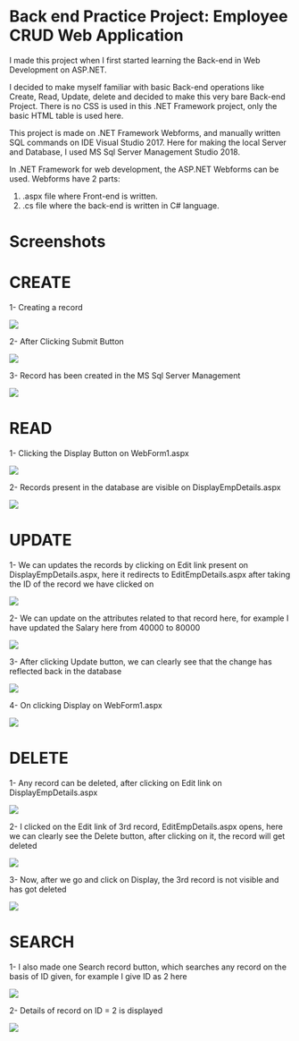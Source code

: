 # Back end Practice Project: Employee CRUD Web Application
I made this project when I first started learning the Back-end in Web Development on ASP.NET.

I decided to make myself familiar with basic Back-end operations like Create, Read, Update, delete and decided to make this very bare Back-end Project. There is no CSS is used in this .NET Framework project, only the basic HTML table is used here.

This project is made on .NET Framework Webforms, and manually written SQL commands on IDE Visual Studio 2017. Here for making the local Server and Database, I used MS Sql Server Management Studio 2018.

In .NET Framework for web development, the ASP.NET Webforms can be used. Webforms have 2 parts: 
1) .aspx file where Front-end is written.
2) .cs file where the back-end is written in C# language.

# Screenshots

# CREATE
1- Creating a record

![](Screenshots/1%20Create/CreateOp.png)

2- After Clicking Submit Button

![](Screenshots/1%20Create/CreateOp2.png)

3- Record has been created in the MS Sql Server Management

![](Screenshots/1%20Create/CreateOp3.png)

# READ
1- Clicking the Display Button on WebForm1.aspx

![](Screenshots/2%20Read/ReadOp.png)

2- Records present in the database are visible on DisplayEmpDetails.aspx

![](Screenshots/2%20Read/ReadOp2.png)

# UPDATE
1- We can updates the records by clicking on Edit link present on DisplayEmpDetails.aspx, here it redirects to EditEmpDetails.aspx after taking the ID of the record we have clicked on

![](Screenshots/3%20Update/UpdateOp.png)

2- We can update on the attributes related to that record here, for example I have updated the Salary here from 40000 to 80000

![](Screenshots/3%20Update/UpdateOp2.png)

3- After clicking Update button, we can clearly see that the change has reflected back in the database

![](Screenshots/3%20Update/UpdateOp3.png)

4- On clicking Display on WebForm1.aspx

![](Screenshots/2%20Read/ReadOp2.png)

# DELETE
1- Any record can be deleted, after clicking on Edit link on DisplayEmpDetails.aspx

![](Screenshots/4%20Delete/DeleteOp.png)

2- I clicked on the Edit link of 3rd record, EditEmpDetails.aspx opens, here we can clearly see the Delete button, after clicking on it, the record will get deleted

![](Screenshots/4%20Delete/DeleteOp2.png)

3- Now, after we go and click on Display, the 3rd record is not visible and has got deleted

![](Screenshots/4%20Delete/DeleteOp3.png)

# SEARCH
1- I also made one Search record button, which searches any record on the basis of ID given, for example I give ID as 2 here

![](Screenshots/5%20Search/SearchOp.png)

2- Details of record on ID = 2 is displayed

![](Screenshots/5%20Search/SearchOp2.png)
